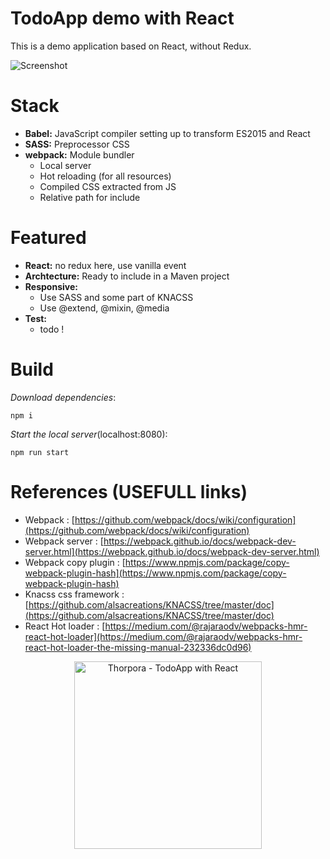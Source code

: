 TodoApp demo with React
=========================

This is a demo application based on React, without Redux.

![Screenshot](http://thorpora.fr/wp-content/uploads/2017/01/screenshot.png)

# Stack

 * **Babel:** JavaScript compiler setting up to transform ES2015 and React
 * **SASS:** Preprocessor CSS
 * **webpack:** Module bundler
   * Local server
   * Hot reloading (for all resources)
   * Compiled CSS extracted from JS
   * Relative path for include

# Featured
 * **React:** no redux here, use vanilla event
 * **Archtecture:** Ready to include in a Maven project
 * **Responsive:**
   * Use SASS and some part of KNACSS
   * Use @extend, @mixin, @media
 * **Test:**
   * todo !

# Build
_Download dependencies_:
```
npm i
```
_Start the local server_(localhost:8080):
```
npm run start
```

# References (USEFULL links)
 * Webpack : [https://github.com/webpack/docs/wiki/configuration](https://github.com/webpack/docs/wiki/configuration)
 * Webpack server : [https://webpack.github.io/docs/webpack-dev-server.html](https://webpack.github.io/docs/webpack-dev-server.html)
 * Webpack copy plugin : [https://www.npmjs.com/package/copy-webpack-plugin-hash](https://www.npmjs.com/package/copy-webpack-plugin-hash)
 * Knacss css framework : [https://github.com/alsacreations/KNACSS/tree/master/doc](https://github.com/alsacreations/KNACSS/tree/master/doc)
 * React Hot loader : [https://medium.com/@rajaraodv/webpacks-hmr-react-hot-loader](https://medium.com/@rajaraodv/webpacks-hmr-react-hot-loader-the-missing-manual-232336dc0d96)

<p align="center">
  <a href="http://thorpora.fr">
    <img src="http://thorpora.fr/wp-content/uploads/2015/03/thorpora4.4.png" width="300" alt="Thorpora - TodoApp with React">
  </a>
</p>
